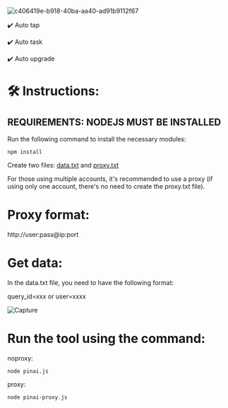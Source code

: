 
![c406419e-b918-40ba-aa40-ad91b9112f67](https://github.com/user-attachments/assets/700cd9df-0d76-451b-9321-7c16e0d80af2)

✔️ Auto tap

✔️ Auto task

✔️ Auto upgrade


# 🛠️ Instructions:

## REQUIREMENTS: NODEJS MUST BE INSTALLED

Run the following command to install the necessary modules:

`npm install`

Create two files: [data.txt](data.txt) and [proxy.txt](proxy.txt)

For those using multiple accounts, it's recommended to use a proxy (if using only one account, there's no need to create the proxy.txt file).

# Proxy format:

http://user:pass@ip:port

# Get data:

In the data.txt file, you need to have the following format:

query_id=xxx or user=xxxx

![Capture](https://github.com/user-attachments/assets/6db0b3ed-86fe-4cf7-b9c3-9dde4c0f2efb)


# Run the tool using the command:

noproxy:

`node pinai.js`

proxy:

`node pinai-proxy.js`
